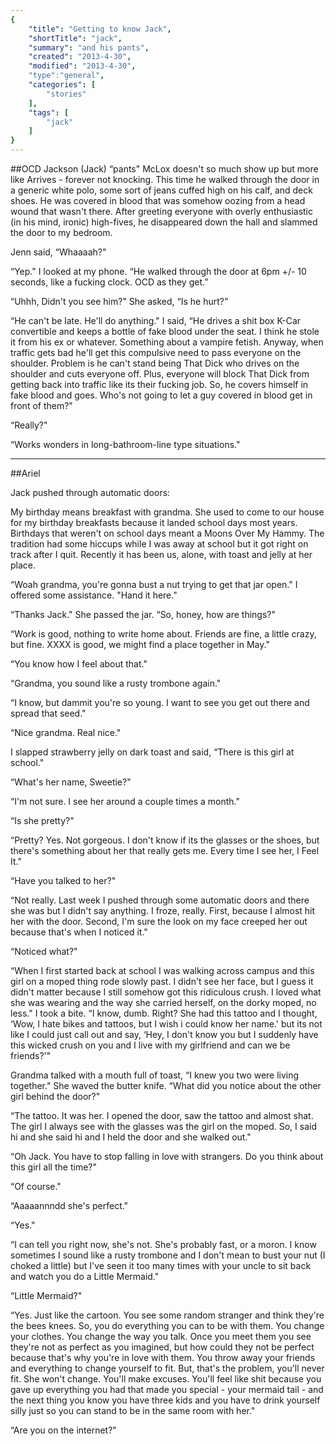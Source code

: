 ```yaml
---
{
    "title": "Getting to know Jack",
    "shortTitle": "jack",
    "summary": "and his pants",
    "created": "2013-4-30",
    "modified": "2013-4-30",
    "type":"general",
    "categories": [
        "stories"
    ],
    "tags": [
        "jack"
    ]
}
---
```

##OCD
Jackson (Jack) “pants" McLox doesn't so much show up but more like Arrives - forever not knocking. This time he walked through the door in a generic white polo, some sort of jeans cuffed high on his calf, and deck shoes. He was covered in blood that was somehow oozing from a head wound that wasn't there. After greeting everyone with overly enthusiastic (in his mind, ironic) high-fives, he disappeared down the hall and slammed the door to my bedroom.

Jenn said, “Whaaaah?"

“Yep." I looked at my phone. “He walked through the door at 6pm +/- 10 seconds, like a fucking clock. OCD as they get.”

“Uhhh, Didn't you see him?" She asked, “Is he hurt?”

“He can't be late. He'll do anything." I said, “He drives a shit box K-Car convertible and keeps a bottle of fake blood under the seat. I think he stole it from his ex or whatever. Something about a vampire fetish. Anyway, when traffic gets bad he'll get this compulsive need to pass everyone on the shoulder. Problem is he can't stand being That Dick who drives on the shoulder and cuts everyone off. Plus, everyone will block That Dick from getting back into traffic like its their fucking job. So, he covers himself in fake blood and goes. Who's not going to let a guy covered in blood get in front of them?"

“Really?"

“Works wonders in long-bathroom-line type situations."

****

##Ariel

Jack pushed through automatic doors:

My birthday means breakfast with grandma. She used to come to our house for my birthday breakfasts because it landed school days most years. Birthdays that weren't on school days meant a Moons Over My Hammy. The tradition had some hiccups while I was away at school but it got right on track after I quit. Recently it has been us, alone, with toast and jelly at her place.

“Woah grandma, you're gonna bust a nut trying to get that jar open." I offered some assistance. "Hand it here."

“Thanks Jack." She passed the jar. “So, honey, how are things?"

“Work is good, nothing to write home about. Friends are fine, a little crazy, but fine. XXXX is good, we might find a place together in May."

“You know how I feel about that."

“Grandma, you sound like a rusty trombone again."

“I know, but dammit you're so young. I want to see you get out there and spread that seed."

“Nice grandma. Real nice."

I slapped strawberry jelly on dark toast and said, “There is this girl at school."

“What's her name, Sweetie?"

“I'm not sure. I see her around a couple times a month."

“Is she pretty?"

“Pretty? Yes. Not gorgeous. I don't know if its the glasses or the shoes, but there's something about her that really gets me. Every time I see her, I Feel It."

“Have you talked to her?"

“Not really. Last week I pushed through some automatic doors and there she was but I didn't say anything. I froze, really. First, because I almost hit her with the door. Second, I'm sure the look on my face creeped her out because that's when I noticed it."

“Noticed what?"

“When I first started back at school I was walking across campus and this girl on a moped thing rode slowly past. I didn't see her face, but I guess it didn't matter because I still somehow got this ridiculous crush. I loved what she was wearing and the way she carried herself, on the dorky moped, no less." I took a bite. “I know, dumb. Right? She had this tattoo and I thought, ‘Wow, I hate bikes and tattoos, but I wish i could know her name.' but its not like I could just call out and say, ‘Hey, I don't know you but I suddenly have this wicked crush on you and I live with my girlfriend and can we be friends?'"

Grandma talked with a mouth full of toast, “I knew you two were living together." She waved the butter knife. “What did you notice about the other girl behind the door?"

“The tattoo. It was her. I opened the door, saw the tattoo and almost shat. The girl I always see with the glasses was the girl on the moped. So, I said hi and she said hi and I held the door and she walked out."

“Oh Jack. You have to stop falling in love with strangers. Do you think about this girl all the time?"

“Of course."

“Aaaaannndd she's perfect."

“Yes."

“I can tell you right now, she's not. She's probably fast, or a moron. I know sometimes I sound like a rusty trombone and I don't mean to bust your nut (I choked a little) but I've seen it too many times with your uncle to sit back and watch you do a Little Mermaid."

“Little Mermaid?"

“Yes. Just like the cartoon. You see some random stranger and think they're the bees knees. So, you do everything you can to be with them. You change your clothes. You change the way you talk. Once you meet them you see they're not as perfect as you imagined, but how could they not be perfect because that's why you're in love with them. You throw away your friends and everything to change yourself to fit. But, that's the problem, you'll never fit. She won't change. You'll make excuses. You'll feel like shit because you gave up everything you had that made you special - your mermaid tail - and the next thing you know you have three kids and you have to drink yourself silly just so you can stand to be in the same room with her."

“Are you on the internet?"

